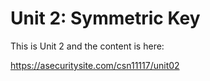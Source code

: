 # Unit 2: Symmetric Key

This is Unit 2 and the content is here:

https://asecuritysite.com/csn11117/unit02

